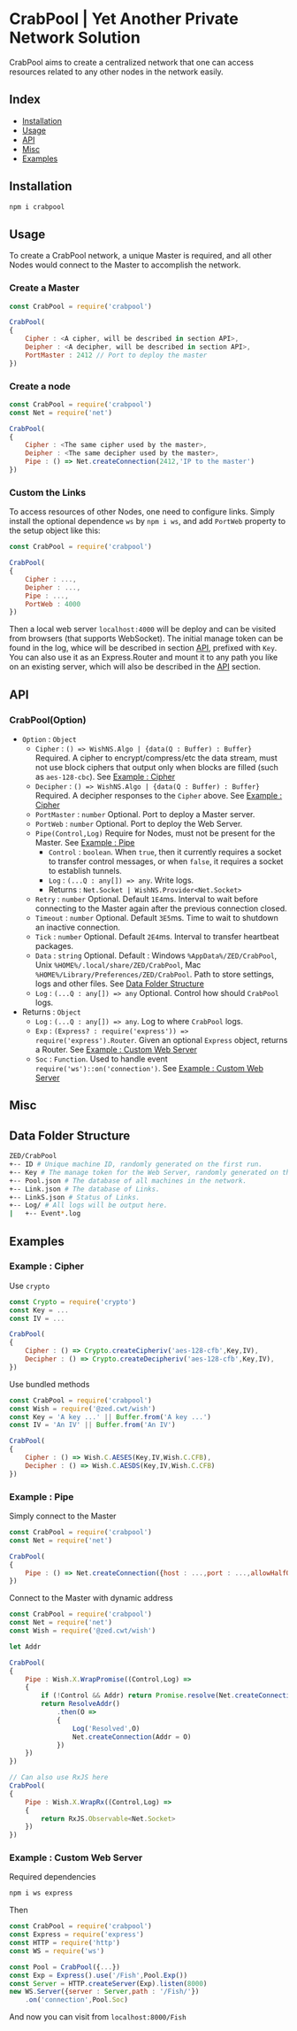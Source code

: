 # CrabPool | Yet Another Private Network Solution

CrabPool aims to create a centralized network that one can access resources related to any other nodes in the network easily.



## Index
+ [Installation](#installation)
+ [Usage](#usage)
+ [API]
+ [Misc](#misc)
+ [Examples](#examples)



## Installation
```sh
npm i crabpool
```



## Usage
To create a CrabPool network, a unique Master is required, and all other Nodes would connect to the Master to accomplish the network.

### Create a Master
```js
const CrabPool = require('crabpool')

CrabPool(
{
	Cipher : <A cipher, will be described in section API>,
	Deipher : <A decipher, will be described in section API>,
	PortMaster : 2412 // Port to deploy the master
})
```

### Create a node
```js
const CrabPool = require('crabpool')
const Net = require('net')

CrabPool(
{
	Cipher : <The same cipher used by the master>,
	Deipher : <The same decipher used by the master>,
	Pipe : () => Net.createConnection(2412,'IP to the master')
})
```

### Custom the Links
To access resources of other Nodes, one need to configure links. Simply install the optional dependence `ws` by `npm i ws`, and add `PortWeb` property to the setup object like this:
```js
const CrabPool = require('crabpool')

CrabPool(
{
	Cipher : ...,
	Deipher : ...,
	Pipe : ...,
	PortWeb : 4000
})
```
Then a local web server `localhost:4000` will be deploy and can be visited from browsers (that supports WebSocket). The initial manage token can be found in the log, whice will be described in section [API], prefixed with `Key`.
You can also use it as an Express.Router and mount it to any path you like on an existing server, which will also be described in the [API] section.



## API

### CrabPool(Option)
+ `Option` : `Object`
	+ `Cipher` : `() => WishNS.Algo | {data(Q : Buffer) : Buffer}` Required. A cipher to encrypt/compress/etc the data stream, must not use block ciphers that output only when blocks are filled (such as `aes-128-cbc`). See [Example : Cipher][ExCipher]
	+ `Decipher` : `() => WishNS.Algo | {data(Q : Buffer) : Buffer}` Required. A decipher responses to the `Cipher` above. See [Example : Cipher][ExCipher]
	+ `PortMaster` : `number` Optional. Port to deploy a Master server.
	+ `PortWeb` : `number` Optional. Port to deploy the Web Server.
	+ `Pipe(Control,Log)` Require for Nodes, must not be present for the Master. See [Example : Pipe][ExPipe]
		+ `Control` : `boolean`. When `true`, then it currently requires a socket to transfer control messages, or when `false`, it requires a socket to establish tunnels.
		+ `Log` : `(...Q : any[]) => any`. Write logs.
		+ Returns : `Net.Socket | WishNS.Provider<Net.Socket>`
	+ `Retry` : `number` Optional. Default `1E4`ms. Interval to wait before connecting to the Master again after the previous connection closed.
	+ `Timeout` : `number` Optional. Default `3E5`ms. Time to wait to shutdown an inactive connection.
	+ `Tick` : `number` Optional. Default `2E4`ms. Interval to transfer heartbeat packages.
	+ `Data` : `string` Optional. Default : Windows `%AppData%/ZED/CrabPool`, Unix `%HOME%/.local/share/ZED/CrabPool`, Mac `%HOME%/Library/Preferences/ZED/CrabPool`. Path to store settings, logs and other files. See [Data Folder Structure](#data-folder-structure)
	+ `Log` : `(...Q : any[]) => any` Optional. Control how should `CrabPool` logs.
+ Returns : `Object`
	+ `Log` : `(...Q : any[]) => any`. Log to where `CrabPool` logs.
	+ `Exp` : `(Express? : require('express')) => require('express').Router`. Given an optional `Express` object, returns a Router. See [Example : Custom Web Server][ExWeb]
	+ `Soc` : `Function`. Used to handle event `require('ws')::on('connection')`. See [Example : Custom Web Server][ExWeb]



## Misc

## Data Folder Structure
```sh
ZED/CrabPool
+-- ID # Unique machine ID, randomly generated on the first run.
+-- Key # The manage token for the Web Server, randomly generated on the first run, the original token will also be logged.
+-- Pool.json # The database of all machines in the network.
+-- Link.json # The database of Links.
+-- LinkS.json # Status of Links.
+-- Log/ # All logs will be output here.
|   +-- Event*.log
```



## Examples

### Example : Cipher
Use `crypto`
```js
const Crypto = require('crypto')
const Key = ...
const IV = ...

CrabPool(
{
	Cipher : () => Crypto.createCipheriv('aes-128-cfb',Key,IV),
	Decipher : () => Crypto.createDecipheriv('aes-128-cfb',Key,IV),
})
```
Use bundled methods
```js
const CrabPool = require('crabpool')
const Wish = require('@zed.cwt/wish')
const Key = 'A key ...' || Buffer.from('A key ...')
const IV = 'An IV' || Buffer.from('An IV')

CrabPool(
{
	Cipher : () => Wish.C.AESES(Key,IV,Wish.C.CFB),
	Decipher : () => Wish.C.AESDS(Key,IV,Wish.C.CFB)
})
```

### Example : Pipe
Simply connect to the Master
```js
const CrabPool = require('crabpool')
const Net = require('net')

CrabPool(
{
	Pipe : () => Net.createConnection({host : ...,port : ...,allowHalfOpen : ...})
})
```
Connect to the Master with dynamic address
```js
const CrabPool = require('crabpool')
const Net = require('net')
const Wish = require('@zed.cwt/wish')

let Addr

CrabPool(
{
	Pipe : Wish.X.WrapPromise((Control,Log) =>
	{
		if (!Control && Addr) return Promise.resolve(Net.createConnection(Addr))
		return ResolveAddr()
			.then(O =>
			{
				Log('Resolved',O)
				Net.createConnection(Addr = O)
			})
	})
})

// Can also use RxJS here
CrabPool(
{
	Pipe : Wish.X.WrapRx((Control,Log) =>
	{
		return RxJS.Observable<Net.Socket>
	})
})
```

### Example : Custom Web Server
Required dependencies
```sh
npm i ws express
```
Then
```js
const CrabPool = require('crabpool')
const Express = require('express')
const HTTP = require('http')
const WS = require('ws')

const Pool = CrabPool({...})
const Exp = Express().use('/Fish',Pool.Exp())
const Server = HTTP.createServer(Exp).listen(8000)
new WS.Server({server : Server,path : '/Fish/'})
	.on('connection',Pool.Soc)
```
And now you can visit from `localhost:8000/Fish`



[API]: #api
[ExCipher]: #example--cipher
[ExPipe]: #example--pipe
[ExWeb]: #example--custom-web-server